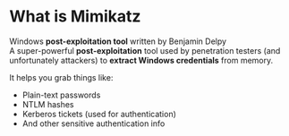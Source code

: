 # What is Mimikatz

Windows **post-exploitation tool** written by Benjamin Delpy\
A super-powerful **post-exploitation** tool used by penetration testers (and unfortunately attackers) to **extract Windows credentials** from memory.


It helps you grab things like:
- Plain-text passwords
- NTLM hashes
- Kerberos tickets (used for authentication)
- And other sensitive authentication info